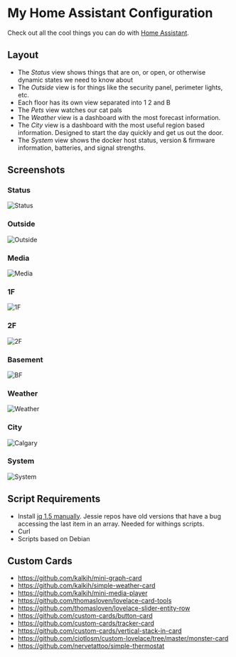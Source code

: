 # My Home Assistant Configuration
Check out all the cool things you can do with [Home Assistant](https://home-assistant.io/).

## Layout
- The *Status* view shows things that are on, or open, or otherwise dynamic states we need to know about
- The *Outside* view is for things like the security panel, perimeter lights, etc.
- Each floor has its own view separated into 1 2 and B
- The *Pets* view watches our cat pals
- The *Weather* view is a dashboard with the most forecast information.
- The *City* view is a dashboard with the most useful region based information. Designed to start the day quickly and get us out the door.
- The *System* view shows the docker host status, version & firmware information, batteries, and signal strengths.

## Screenshots
### Status
![Status](https://www.dropbox.com/s/8h8h5tilk81oxoe/status.PNG?raw=1)
### Outside
![Outside](https://www.dropbox.com/s/c3euryyrnfmhhyx/outside.PNG?raw=1)
### Media
![Media](https://www.dropbox.com/s/okm0yg14avwy43c/media.png?raw=1)
### 1F
![1F](https://www.dropbox.com/s/ywbs2mwr36ujv2h/1f.PNG?raw=1)
### 2F
![2F](https://www.dropbox.com/s/ablt91smnny837p/2f.PNG?raw=1)
### Basement
![BF](https://www.dropbox.com/s/yxtuqwuzb8ofd6n/bf.PNG?raw=1)
### Weather
![Weather](https://www.dropbox.com/s/y0ywfv9fs6z5m6j/weather.PNG?raw=1)
### City
![Calgary](https://www.dropbox.com/s/ng2ejh96jn8g52k/calgary.PNG?raw=1)
### System
![System](https://www.dropbox.com/s/tmg8tpoowa1brls/system.PNG?raw=1)

## Script Requirements
- Install [jq 1.5 manually](https://stedolan.github.io/jq/download/). Jessie repos have old versions that have a bug accessing the last item in an array. Needed for withings scripts.
- Curl
- Scripts based on Debian

## Custom Cards
- https://github.com/kalkih/mini-graph-card
- https://github.com/kalkih/simple-weather-card
- https://github.com/kalkih/mini-media-player
- https://github.com/thomasloven/lovelace-card-tools
- https://github.com/thomasloven/lovelace-slider-entity-row
- https://github.com/custom-cards/button-card
- https://github.com/custom-cards/tracker-card
- https://github.com/custom-cards/vertical-stack-in-card
- https://github.com/ciotlosm/custom-lovelace/tree/master/monster-card
- https://github.com/nervetattoo/simple-thermostat
